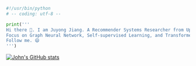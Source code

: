 ```python
#!/usr/bin/python
# -- coding: utf-8 --

print('''
Hi there 👋. I am Juyong Jiang. A Recommender Systems Researcher from Upstage Co., Ltd.
Focus on Graph Neural Network, Self-supervised Learning, and Transformer.
Follow me. 😄
''')
```
[![John's GitHub stats](https://github-readme-stats.vercel.app/api?username=juyongjiang&show_icons=true)](https://github.com/anuraghazra/github-readme-stats)
